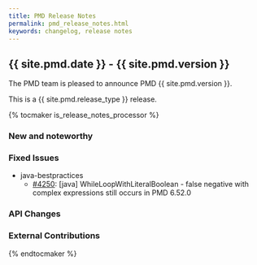 ```yaml
---
title: PMD Release Notes
permalink: pmd_release_notes.html
keywords: changelog, release notes
---
```


## {{ site.pmd.date }} - {{ site.pmd.version }}

The PMD team is pleased to announce PMD {{ site.pmd.version }}.

This is a {{ site.pmd.release_type }} release.

{% tocmaker is_release_notes_processor %}

### New and noteworthy

### Fixed Issues
* java-bestpractices
    * [#4250](https://github.com/pmd/pmd/issues/4250): \[java] WhileLoopWithLiteralBoolean - false negative with complex expressions still occurs in PMD 6.52.0

### API Changes

### External Contributions

{% endtocmaker %}

